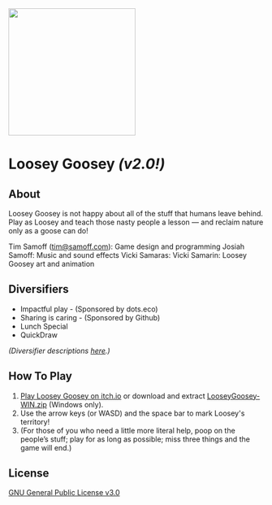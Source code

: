 
<img src="https://github.com/timsamoff/LooseyGoosey/blob/main/prod/LooseyGooseyIcon.png?raw=true" width="250px">

# Loosey Goosey _(v2.0!)_

## About
Loosey Goosey is not happy about all of the stuff that humans leave behind. Play as Loosey and teach those nasty people a lesson — and reclaim nature only as a goose can do!

Tim Samoff (tim@samoff.com): Game design and programming
Josiah Samoff: Music and sound effects
Vicki Samaras: Vicki Samarin: Loosey Goosey art and animation

## Diversifiers

* Impactful play - (Sponsored by dots.eco)
* Sharing is caring - (Sponsored by Github)
* Lunch Special
* QuickDraw

*(Diversifier descriptions [here](https://globalgamejam.org/news/ggj-2024-diversifiers-are-here).)*

## How To Play

1. [Play Loosey Goosey on itch.io](https://timsamoff.itch.io/loosey-goosey) or download and extract [LooseyGoosey-WIN.zip](https://github.com/timsamoff/LooseyGoosey/raw/main/LooseyGoosey-WIN.zip) (Windows only).
2. Use the arrow keys (or WASD) and the space bar to mark Loosey's territory!
3. (For those of you who need a little more literal help, poop on the people’s stuff; play for as long as possible; miss three things and the game will end.)

## License
[GNU General Public License v3.0](https://www.gnu.org/licenses/gpl-3.0.en.html)
